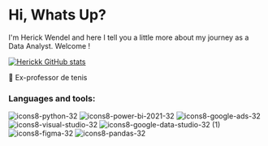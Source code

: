 

<h1 align="left"> Hi, Whats Up? </h1>

I'm Herick Wendel and here I tell you a little more about my journey as a Data Analyst. Welcome !



[![Herickk GitHub stats](https://github-readme-stats.vercel.app/api?username=Herickk&show)](https://github.com/anuraghazra/github-readme-stats)

🎾 Ex-professor de tenis








### Languages and tools:
![icons8-python-32](https://github.com/Herickk/Herickk/assets/104686369/0feee7ee-cafc-41a5-b0bc-975e5f891b86)
![icons8-power-bi-2021-32](https://github.com/Herickk/Herickk/assets/104686369/3556ba29-0124-4e3b-8b00-adb4087bd9e4)
![icons8-google-ads-32](https://github.com/Herickk/Herickk/assets/104686369/118e7b6d-0aff-4426-ad2c-729a5a0e05a4)
![icons8-visual-studio-32](https://github.com/Herickk/Herickk/assets/104686369/a820c155-ee61-4aa0-8edc-12f1f8de128c)
![icons8-google-data-studio-32 (1)](https://github.com/Herickk/Herickk/assets/104686369/1675ec5d-5df3-45b1-9c53-2f35e6f36101)
![icons8-figma-32](https://github.com/Herickk/Herickk/assets/104686369/9163cbc3-4fee-4fcb-ac85-cc28acd940bd)
![icons8-pandas-32](https://github.com/Herickk/Herickk/assets/104686369/5b1742da-e07f-4c15-bcfb-330f59299878)

